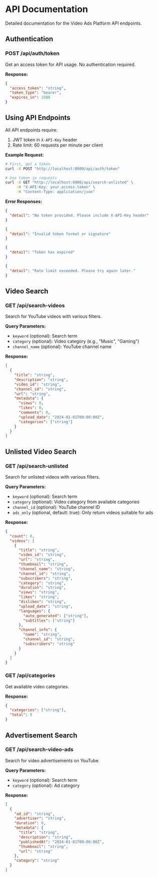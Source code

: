 # API Documentation

Detailed documentation for the Video Ads Platform API endpoints.

## Authentication

### POST /api/auth/token

Get an access token for API usage. No authentication required.

**Response:**
```json
{
  "access_token": "string",
  "token_type": "bearer",
  "expires_in": 1800
}
```

## Using API Endpoints

All API endpoints require:
1. JWT token in `X-API-Key` header
2. Rate limit: 60 requests per minute per client

**Example Request:**
```bash
# First, get a token
curl -X POST "http://localhost:8000/api/auth/token"

# Use token in requests
curl -X GET "http://localhost:8000/api/search-unlisted" \
     -H "X-API-Key: your.access.token" \
     -H "Content-Type: application/json"
```

**Error Responses:**
```json
{
  "detail": "No token provided. Please include X-API-Key header"
}
```
```json
{
  "detail": "Invalid token format or signature"
}
```
```json
{
  "detail": "Token has expired"
}
```
```json
{
  "detail": "Rate limit exceeded. Please try again later."
}
```

## Video Search

### GET /api/search-videos

Search for YouTube videos with various filters.

**Query Parameters:**
- `keyword` (optional): Search term
- `category` (optional): Video category (e.g., "Music", "Gaming")
- `channel_name` (optional): YouTube channel name

**Response:**
```json
[
  {
    "title": "string",
    "description": "string",
    "video_id": "string",
    "channel_id": "string",
    "url": "string",
    "metadata": {
      "views": 0,
      "likes": 0,
      "comments": 0,
      "upload_date": "2024-01-01T00:00:00Z",
      "categories": ["string"]
    }
  }
]
```

## Unlisted Video Search

### GET /api/search-unlisted

Search for unlisted videos with various filters.

**Query Parameters:**
- `keyword` (optional): Search term
- `category` (optional): Video category from available categories
- `channel_id` (optional): YouTube channel ID
- `ads_only` (optional, default: true): Only return videos suitable for ads

**Response:**
```json
{
  "count": 0,
  "videos": [
    {
      "title": "string",
      "video_id": "string",
      "url": "string",
      "thumbnail": "string",
      "channel_name": "string",
      "channel_id": "string",
      "subscribers": "string",
      "category": "string",
      "duration": "string",
      "views": "string",
      "likes": "string",
      "dislikes": "string",
      "upload_date": "string",
      "languages": {
        "auto_generated": ["string"],
        "subtitles": ["string"]
      },
      "channel_info": {
        "name": "string",
        "channel_id": "string",
        "subscribers": "string"
      }
    }
  ]
}
```

### GET /api/categories

Get available video categories.

**Response:**
```json
{
  "categories": ["string"],
  "total": 0
}
```

## Advertisement Search

### GET /api/search-video-ads

Search for video advertisements on YouTube.

**Query Parameters:**
- `keyword` (optional): Search term
- `category` (optional): Ad category

**Response:**
```json
[
  {
    "ad_id": "string",
    "advertiser": "string",
    "duration": 0,
    "metadata": {
      "title": "string",
      "description": "string",
      "publishedAt": "2024-01-01T00:00:00Z",
      "thumbnail": "string",
      "url": "string"
    },
    "category": "string"
  }
]
```

